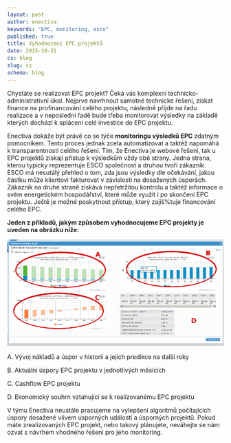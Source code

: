 ```yaml
---
layout: post
author: enectiva
keywords: "EPC, monitoring, esco"
published: true
title: Vyhodnocení EPC projektů
date: 2015-10-31
cs: blog
slug: cs
schema: blog
---
```



Chystáte se realizovat EPC projekt? Čeká vás komplexní technicko-administrativní úkol. Nejprve navrhnout samotné technické řešení, získat finance na profinancování celého projektu, následně přijde na řadu realizace a v neposlední řadě bude třeba monitorovat výsledky na základě kterých dochází k splácení celé investice do EPC projektu.

Enectiva dokáže být právě co se týče **monitoringu výsledků EPC** zdatným pomocníkem. Tento proces jednak zcela automatizovat a taktéž napomáhá k transparentnosti celého řešení. Tím, že Enectiva je webové řešení, tak u EPC projektů získají přístup k výsledkům  vždy obě strany. Jedna strana, kterou typicky reprezentuje ESCO společnost a druhou tvoří zákazník. ESCO má nesutálý přehled o tom, zda jsou výsledky dle očekávání, jakou částku může klientovi fakturovat v závislosti na dosažených úsporách. Zákazník na druhé straně získává nepřetržitou kontrolu a taktéž informace o svém energetickém hospodářství, které může využít i po skončení EPC projektu. Ještě je možné poskytnout přístup, který zajiš%tuje financování celého EPC.

**Jeden z příkladů, jakým způsobem vyhodnocujeme EPC projekty je uveden na obrázku níže:**

![vyhodnoceni_EPC_projektu.png](/img/vyhodnoceni_EPC_projektu.png)

A. Vývoj nákladů a úspor v historii a jejich predikce na další roky

B. Aktuální úspory EPC projektu v jednotlivých měsících

C. Cashflow EPC projektu

D. Ekonomický souhrn vztahující se k realizovanému EPC projektu


V týmu Enectiva neustále pracujeme na vylepšení algoritmů počítajících úspory dosažené vlivem úsporných událostí a úsporných projektů. Pokud máte zrealizovaných EPC projekt, nebo takový plánujete, neváhejte se nám ozvat s návrhem vhodného řešení pro jeho monitoring.
